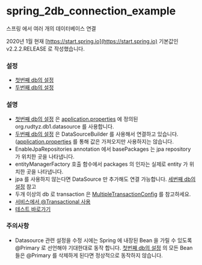 # spring_2db_connection_example
스프링 에서 여러 개의 데이터베이스 연결 

2020년 1월 현재 [https://start.spring.io](https://start.spring.io) 기본값인 v2.2.2.RELEASE 로 작성했습니다.

### 설정
- [첫번째 db의 설정](https://github.com/rudty/spring_2db_connection_example/blob/master/src/main/java/org/rudty/dbconnection/config/DatabaseConfig1.java)
- [두번째 db의 설정](https://github.com/rudty/spring_2db_connection_example/blob/master/src/main/java/org/rudty/dbconnection/config/DatabaseConfig2.java)

### 설명 
- [첫번째 db의 설정](https://github.com/rudty/spring_2db_connection_example/blob/master/src/main/java/org/rudty/dbconnection/config/DatabaseConfig1.java) 은 [application.properties](https://github.com/rudty/spring_2db_connection_example/blob/master/src/main/resources/application.properties) 에 정의된 org.rudtyz.db1.datasource 를 사용합니다.
- [두번째 db의 설정](https://github.com/rudty/spring_2db_connection_example/blob/master/src/main/java/org/rudty/dbconnection/config/DatabaseConfig2.java) 은 DataSourceBuilder 를 사용해서 연결하고 있습니다. ([application.properties](https://github.com/rudty/spring_2db_connection_example/blob/master/src/main/resources/application.properties) 를 통해 값은 가져오지만 사용하지는 않습니다.
- EnableJpaRepositories annotation 에서 basePackages 는 jpa repository 가 위치한 곳을 나타냅니다.
- entityManagerFactory 호출 함수에서 packages 의 인자는 실제로 entity 가 위치한 곳을 나타냅니다.
- jpa 를 사용하지 않는다면 DataSource 만 추가해도 연결 가능합니다. [세번째 db의 설정](https://github.com/rudty/spring_2db_connection_example/blob/master/src/main/java/org/rudty/dbconnection/config/DatabaseConfig3.java) 참고
- 두개 이상의 db 로 transaction 은 [MultipleTransactionConfig](https://github.com/rudty/spring_2db_connection_example/blob/master/src/main/java/org/rudty/dbconnection/config/MultipleTransactionConfig.java) 를 참고하세요.
- [서비스에서 @Transactional 사용](https://github.com/rudty/spring_2db_connection_example/blob/master/src/main/java/org/rudty/dbconnection/service/HelloService.java)
- [테스트 바로가기](https://github.com/rudty/spring_2db_connection_example/blob/master/src/test/java/org/rudty/dbconnection/DbconnectionApplicationTests.java)

### 주의사항
- Datasource 관련 설정을 수정 시에는 Spring 에 내장된 Bean 을 가릴 수 있도록 @Primary 로 선언해야 기대한대로 동작 합니다. [첫번째 db의 설정](https://github.com/rudty/spring_2db_connection_example/blob/master/src/main/java/org/rudty/dbconnection/config/DatabaseConfig1.java) 의 모든 Bean 들은 @Primary 를 삭제하게 된다면 정상적으로 동작하지 않습니다. 

